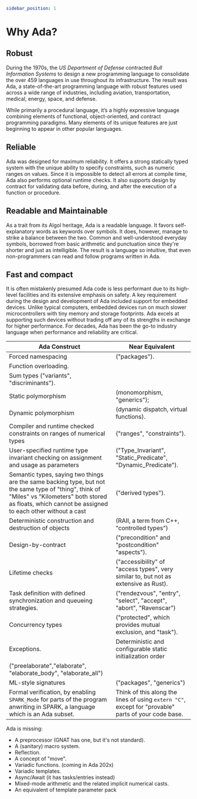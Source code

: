 ```yaml
sidebar_position: 1
```

# Why Ada?

## Robust

During the 1970s, the *US Department of Defense* contracted *Bull Information Systems* to design a new programming language to consolidate the over 459 languages in use throughout its infrastructure. The result was Ada, a state-of-the-art programming language with robust features used across a wide range of industries, including aviation, transportation, medical, energy, space, and defense. 

While primarily a procedural language, it’s a highly expressive language combining elements of functional, object-oriented, and contract programming paradigms. Many elements of its unique features are just beginning to appear in other popular languages. 

## Reliable

Ada was designed for maximum reliability. It offers a strong statically typed system with the unique ability to specify constraints, such as numeric ranges on values. Since it is impossible to detect all errors at compile time, Ada also performs optional runtime checks. It also supports design by contract for validating data before, during, and after the execution of a function or procedure.

## Readable and Maintainable

As a trait from its Algol heritage, Ada is a readable language. It favors self-explanatory words as keywords over symbols. It does, however, manage to strike a balance between the two. Common and well-understood everyday symbols, borrowed from basic arithmetic and punctuation since they're shorter and just as intelligible. The result is a language so intuitive, that even non-programmers can read and follow programs written in Ada.

## Fast and compact

It is often mistakenly presumed Ada code is less performant due to its high-level facilities and its extensive emphasis on safety. A key requirement during the design and development of Ada included support for embedded devices. Unlike typical computers, embedded devices run on much slower microcontrollers with tiny memory and storage footprints. Ada excels at supporting such devices without trading off any of its strengths in exchange for higher performance. For decades, Ada has been the go-to industry language when performance and reliability are critical.

| Ada Construct | Near Equivalent |
| --- | --- |
| Forced namespacing | ("packages"). |
| Function overloading. |     |
| Sum types ("variants", "discriminants"). |     |
| Static polymorphism | (monomorphism, "generics"); |
| Dynamic polymorphism | (dynamic dispatch, virtual functions). |
| Compiler and runtime checked constraints on ranges of numerical types | ("ranges", "constraints"). |
| User-specified runtime type invariant checking on assignment and usage as parameters | ("Type_Invariant", "Static_Predicate", "Dynamic_Predicate"). |
| Semantic types, saying two things are the same backing type, but not the same type of "thing", think of "Miles" vs "Kilometers" both stored as floats, which cannot be assigned to each other without a cast | ("derived types"). |
| Deterministic construction and destruction of objects | (RAII, a term from C++, "controlled types") |
| Design-by-contract | ("precondition" and "postcondition" "aspects"). |
| Lifetime checks | ("accessibility" of "access types", very similar to, but not as extensive as Rust). |
| Task definition with defined synchronization and queueing strategies. | ("rendezvous", "entry", "select", "accept", "abort", "Ravenscar") |
| Concurrency types | ("protected", which provides mutual exclusion, and "task"). |
| Exceptions. | Deterministic and configurable static initialization order |
| ("preelaborate","elaborate", "elaborate_body", "elaborate_all") |     |
| ML-style signatures | ("packages", "generics") |
| Formal verification, by enabling `SPARK_Mode` for parts of the program anwriting in SPARK, a language which is an Ada subset. | Think of this along the lines of using `extern "C"`, except for "provable" parts of your code base. |

Ada is missing:

- A preprocessor (GNAT has one, but it's not standard).
- A (sanitary) macro system.
- Reflection.
- A concept of "move".
- Variadic functions. (coming in Ada 202x)
- Variadic templates.
- Async/Await (it has tasks/entries instead)
- Mixed-mode arithmetic and the related implicit numerical casts.
- An equivalent of template parameter pack